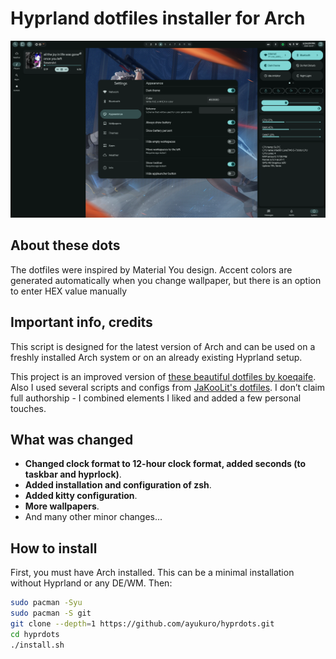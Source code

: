 # Hyprland dotfiles installer for Arch

[![Screenshot](screenshots/screen.png "Screenshot")](screenshots/screen.png)

## About these dots
The dotfiles were inspired by Material You design. Accent colors are generated automatically when you change wallpaper, but there is an option to enter HEX value manually

## Important info, credits

This script is designed for the latest version of Arch and can be used on a freshly installed Arch system or on an already existing Hyprland setup.

This project is an improved version of [these beautiful dotfiles by koeqaife](https://github.com/koeqaife/hyprland-material-you). Also I used several scripts and configs from [JaKooLit's dotfiles](https://github.com/JaKooLit/Arch-Hyprland). 
I don’t claim full authorship - I combined elements I liked and added a few personal touches.

## What was changed

- **Changed clock format to 12-hour clock format, added seconds (to taskbar and hyprlock)**.
- **Added installation and configuration of zsh**.
- **Added kitty configuration**.
- **More wallpapers**.
- And many other minor changes...

## How to install

First, you must have Arch installed. This can be a minimal installation without Hyprland or any DE/WM. Then:
   ```bash
   sudo pacman -Syu
   sudo pacman -S git
   git clone --depth=1 https://github.com/ayukuro/hyprdots.git
   cd hyprdots
   ./install.sh

